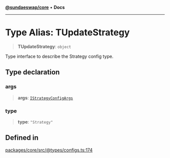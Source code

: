 [**@sundaeswap/core**](../../README.md) • **Docs**

***

# Type Alias: TUpdateStrategy

> **TUpdateStrategy**: `object`

Type interface to describe the Strategy config type.

## Type declaration

### args

> **args**: [`IStrategyConfigArgs`](../interfaces/IStrategyConfigArgs.md)

### type

> **type**: `"Strategy"`

## Defined in

[packages/core/src/@types/configs.ts:174](https://github.com/SundaeSwap-finance/sundae-sdk/blob/main/packages/core/src/@types/configs.ts#L174)
